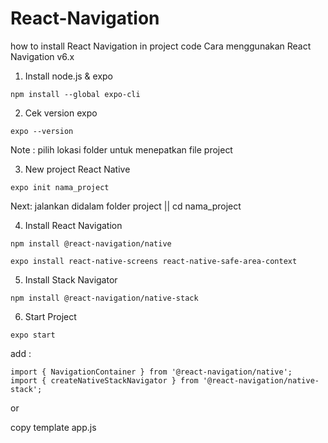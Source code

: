 # React-Navigation
how to install React Navigation in project code
Cara menggunakan React Navigation v6.x

1. Install node.js & expo
```
npm install --global expo-cli
```
2. Cek version expo
```
expo --version
```
Note : pilih lokasi folder untuk menepatkan file project

3. New project React Native
```
expo init nama_project
```
Next: jalankan didalam folder project || cd nama_project 

4. Install React Navigation
```
npm install @react-navigation/native
```
```
expo install react-native-screens react-native-safe-area-context
```

5. Install Stack Navigator
```
npm install @react-navigation/native-stack
```

6. Start Project
```
expo start
```

add :
```
import { NavigationContainer } from '@react-navigation/native';
import { createNativeStackNavigator } from '@react-navigation/native-stack';
```
or 

copy template app.js
